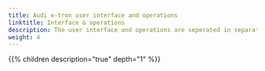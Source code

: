 ```yaml
---
title: Audi e-tron user interface and operations
linktitle: Interface & operations
description: The user interface and operations are seperated in separate areas in the Audi e-tron.
weight: 4
---
```



{{% children description="true" depth="1" %}}
